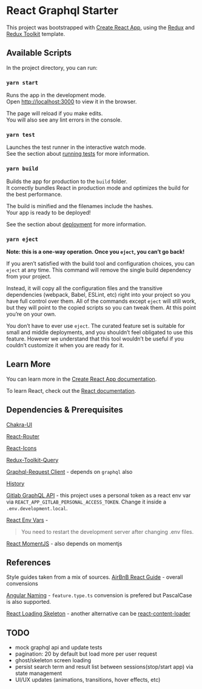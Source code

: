 # React Graphql Starter

This project was bootstrapped with [Create React App](https://github.com/facebook/create-react-app), using the [Redux](https://redux.js.org/) and [Redux Toolkit](https://redux-toolkit.js.org/) template.

## Available Scripts

In the project directory, you can run:

### `yarn start`

Runs the app in the development mode.<br />
Open [http://localhost:3000](http://localhost:3000) to view it in the browser.

The page will reload if you make edits.<br />
You will also see any lint errors in the console.

### `yarn test`

Launches the test runner in the interactive watch mode.<br />
See the section about [running tests](https://facebook.github.io/create-react-app/docs/running-tests) for more information.

### `yarn build`

Builds the app for production to the `build` folder.<br />
It correctly bundles React in production mode and optimizes the build for the best performance.

The build is minified and the filenames include the hashes.<br />
Your app is ready to be deployed!

See the section about [deployment](https://facebook.github.io/create-react-app/docs/deployment) for more information.

### `yarn eject`

**Note: this is a one-way operation. Once you `eject`, you can’t go back!**

If you aren’t satisfied with the build tool and configuration choices, you can `eject` at any time. This command will remove the single build dependency from your project.

Instead, it will copy all the configuration files and the transitive dependencies (webpack, Babel, ESLint, etc) right into your project so you have full control over them. All of the commands except `eject` will still work, but they will point to the copied scripts so you can tweak them. At this point you’re on your own.

You don’t have to ever use `eject`. The curated feature set is suitable for small and middle deployments, and you shouldn’t feel obligated to use this feature. However we understand that this tool wouldn’t be useful if you couldn’t customize it when you are ready for it.

## Learn More

You can learn more in the [Create React App documentation](https://facebook.github.io/create-react-app/docs/getting-started).

To learn React, check out the [React documentation](https://reactjs.org/).

## Dependencies & Prerequisites
[Chakra-UI](https://chakra-ui.com/docs/getting-started)

[React-Router](https://reactrouter.com/)

[React-Icons](https://react-icons.github.io/react-icons)

[Redux-Toolkit-Query](https://redux-toolkit.js.org/rtk-query/overview)

[Graphql-Request Client](https://www.npmjs.com/package/graphql-request) - depends on `graphql` also

[History](https://www.npmjs.com/package/history)

[Gitlab GraphQL API](https://docs.gitlab.com/ee/api/graphql/getting_started.html) - this project uses a personal token as a react env var via `REACT_APP_GITLAB_PERSONAL_ACCESS_TOKEN`. Change it inside a `.env.development.local`.

[React Env Vars](https://create-react-app.dev/docs/adding-custom-environment-variables/) - 
> You need to restart the development server after changing .env files.

[React MomentJS](https://www.npmjs.com/package/react-moment) - also depends on momentjs

## References
Style guides taken from a mix of sources. 
[AirBnB React Guide](https://airbnb.io/javascript/react/) - overall convensions

[Angular Naming](https://angular.io/guide/styleguide#general-naming-guidelines) - `feature.type.ts` convension is prefered but PascalCase is also supported.

[React Loading Skeleton](https://www.npmjs.com/package/react-content-loader) - another alternative can be [react-content-loader](https://www.npmjs.com/package/react-content-loader)

## TODO

- mock graphql api and update tests
- pagination: 20 by default but load more per user request
- ghost/skeleton screen loading
- persist search term  and result list between sessions(stop/start app) via state management
- UI/UX updates (animations, transitions, hover effects, etc)